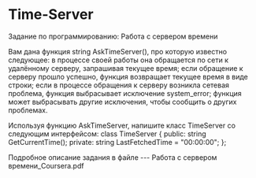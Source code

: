 # Time-Server
Задание по программированию: Работа с сервером времени

Вам дана функция string AskTimeServer(), про которую известно следующее:
в процессе своей работы она обращается по сети к удалённому серверу, запрашивая текущее время; если обращение к серверу прошло успешно, функция возвращает текущее время в виде строки; если в процессе обращения к серверу возникла сетевая проблема, функция выбрасывает исключение system_error; функция может выбрасывать другие исключения, чтобы сообщить о других проблемах.

Используя функцию AskTimeServer, напишите класс TimeServer со следующим интерфейсом:
class TimeServer { public:  string GetCurrentTime(); private:  string LastFetchedTime = "00:00:00"; };

Подробное описание задания в файле --- Работа с сервером времени_Coursera.pdf
